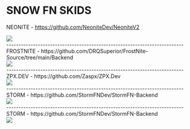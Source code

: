 # SNOW FN SKIDS
NEONITE - https://github.com/NeoniteDev/NeoniteV2
<div align="left">
  <img src="https://confighub.photos/images/wm2iAFjAWmA3qzGIXhWu4MTGM.png?size=512" style"width: 100%;border-radius:10px">  
</div>
-------------------------------------------------------------------------
FROSTNITE - https://github.com/DRQSuperior/FrostNite-Source/tree/main/Backend
<div align="left">
    <img src="https://confighub.photos/images/Q514FMQg4xMsfIz7BUcfITBJO.png?size=512" style"width: 100%;border-radius:15px"> 
</div>
</div>
-------------------------------------------------------------------------
ZPX.DEV - https://github.com/Zaspx/ZPX.Dev
<div align="left">
    <img src="https://confighub.photos/images/3AiQh2gcB6WqQcJbHJxaH53y7.png?size=512" style"width: 100%;border-radius:15px"> 
</div>
</div>
-------------------------------------------------------------------------
STORM - https://github.com/StormFNDev/StormFN-Backend
<div align="left">
    <img src="https://confighub.photos/images/SjfxeWLb5f7mPzJEfURI2Urjm.png?size=512" style"width: 100%;border-radius:15px"> 
</div>
</div>
-------------------------------------------------------------------------
STORM - https://github.com/StormFNDev/StormFN-Backend
<div align="left">
    <img src="https://confighub.photos/images/s7UX0hfa5TcBvBEz6YbVw5xVP.png?size=512" style"width: 100%;border-radius:15px"> 
</div>
